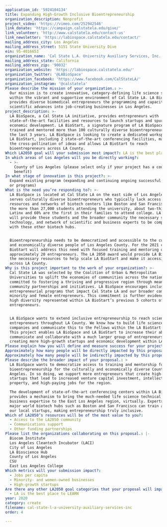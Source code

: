 ```yaml
---
application_id: '5924104134'
title: Expanding High-Growth Inclusive Bioentrepreneurship
organization_description: Nonprofit
project_video: 'https://vimeo.com/252942546'
link_donate: 'https://campaign.calstatela.edu/give/'
link_volunteer: 'http://www.calstatela.edu/contact-us'
link_newsletter: 'https://labiospace.calstatela.edu/contact/'
mailing_address_city: Los Angeles
mailing_address_street: 5151 State University Dive
ein: 95-4016653
organization_name: 'Cal State L.A. University Auxiliary Services, Inc.'
mailing_address_state: California
mailing_address_zip: '90032'
organization_website: 'https://labiospace.calstatela.edu/'
organization_twitter: '@LABioSpace'
organization_facebook: 'https://www.facebook.com/CalStateLA/'
organization_instagram: '@calstatela'
Please describe the mission of your organization.: >-
  Our mission is to create innovative, category-defining life science startups
  within the vibrant and supportive environment of Cal State LA. LA BioSpace
  provides diverse biomedical entrepreneurs the programming and capacity to turn
  scientific advances into job-creating businesses in Los Angeles.
project_description: >-
  LA BioSpace, a Cal State LA initiative, provides entrepreneurs with
  state-of-the-art facilities and resources to launch startups and spur regional
  economic development. LA BioStart, a signature program of LA BioSpace, has
  trained and mentored more than 100 culturally diverse bioentrepreneurs over
  the last 3 years. LA BioSpace is looking to create a dedicated workspace for
  LA BioStart, including 2 state-of-the-art conferencing facilities, maximizing
  the cross-pollination of ideas and allows LA BioStart to reach
  bioentrepreneurs across LA County.
Which LA2050 goal will your submission most impact?: LA is the best place to CREATE
In which areas of Los Angeles will you be directly working?:
  - >-
    County of Los Angeles (please select only if your project has a countywide
    benefit)
In what stage of innovation is this project?: >-
  Expand existing program (expanding and continuing ongoing successful projects
  or programs)
What is the need you’re responding to?: >-
  LA BioSpace is located at Cal State LA on the east side of Los Angeles and
  serves culturally diverse bioentrepreneurs who typically lack access to the
  resources and networks of biotech centers like Boston and San Francisco. Of
  the more than 27,000 students attending the university, about two-thirds are
  Latinx and 60% are the first in their families to attend college. LA BioSpace
  will provide these students and the broader community the necessary space,
  technology, and network of scientific and business experts to be competitive
  with these other biotech hubs.


  Bioentrepreneurship needs to be democratized and accessible to the culturally
  and economically diverse people of Los Angeles County. For the 2021 cohort, LA
  BioStart will address this need with focused training and mentoring of
  approximately 20 entrepreneurs. The LA 2050 award would provide LA BioSpace
  the necessary resources to help scale LA BioStart and make it accessible
  across LA County. 
Why is this project important to the work of your organization?: >-
  Cal State LA was selected by the Coalition of Urban & Metropolitan
  Universities to uplift the economies of communities across the nation. We are
  committed to fostering a thriving and progressive region through meaningful
  community partnerships and initiatives. LA BioSpace encourages inclusive
  entrepreneurial programs that impact Cal State LA and our broader community of
  minority and female entrepreneurs. This commitment is further evidenced by the
  high diversity represented within LA BioStart’s previous 5 cohorts of
  entrepreneurs.    


  LA BioSpace wants to extend inclusive entrepreneurship to reach scientists and
  entrepreneurs throughout LA County. We know how to build life science
  companies and communicate this to the Fellows within the LA BioStart program.
  This project enables LA BioSpace and LA BioStart to increase their ability to
  communicate and collaborate with a much larger group of entrepreneurs,
  creating more high-growth startups and economic development within LA County.
Please explain how you will define and measure success for your project.: "Goals for the project:\n1.\tGoal 1 – develop two conferencing centers within LA BioSpace to facilitate communication and collaboration with our partners in LA County and other biotech hubs, worldwide\n2.\tGoal 2 – support LA BioStart’s goal of increasing inclusive innovation within LA County \n\nMeasuring success for Goal 1:\n•\tCentralization of LA BioStart – 90% of LA BioStart activities such as business creation, financing, and intellectual property development will be conducted at LA BioSpace \n•\tImproved collaboration – improvement in collaboration across geographically distributed partners is measured by 1) surveying collaborators and 2) measuring communication (e.g., emails, Zoom meetings) across regions  \n\nMeasuring success for Goal 2:\n•\tLA BioStart participation – the next cohort will include approximately 20 bioentrepreneurs, with approximately 2000 participating, virtually\n•\tCompany creation – approximately 10 newly incorporated high-growth startups will join the next cohort, with another 40 LA County-based companies participating, virtually \n•\tJobs – an estimated 100 new jobs will be created by LA BioStart companies (within 12-24 months post-program participation)\n•\tIntellectual property – approximately 20 new patent provisional applications will be filed by LA BioStart companies (within 12 months post-program participation)\n•\tVenture capital & grant funding – an estimated $10MM of venture capital financing and grants will be raised by LA BioStart companies (within 12 -24 months post-program participation)\n"
Approximately how many people will be directly impacted by this proposal?: '20'
Approximately how many people will be indirectly impacted by this proposal?: '2000'
Please describe the broader impact of your proposal.: >
  LA BioSpace wants to democratize access to training and mentorship for
  bioentrepreneurship for the culturally and economically diverse County of Los
  Angeles. In so doing, we support more entrepreneurs that create high-growth
  startups that lead to increased venture capital investment, intellectually
  property, and high-paying jobs for the region. 

  The development of state-of-the-art conferencing centers within LA BioSpace
  provides a mechanism to bring the much-needed life science technical and
  business expertise to the East Los Angeles region, virtually. Experts from the
  major world biotech hubs such as Boston and San Francisco can train and mentor
  our local startups, making entrepreneurship truly inclusive. 
Which of LA2050’s resources will be of the most value to you?:
  - Access to the LA2050 community
  - Communications support
  - Other funding partnerships
Please list the organizations collaborating on this proposal.: |-
  Biocom Institute
  Los Angeles Cleantech Incubator (LACI)
  City of Los Angeles
  LA Bioscience Hub
  County of Los Angeles
  CSU
  East Los Angeles College  
Which metrics will your submission impact?:
  - Jobs per capita
  - Minority- and women-owned businesses
  - High-growth startups
Are there any other LA2050 goal categories that your proposal will impact?:
  - LA is the best place to LEARN
year: 2020
category: create
filename: cal-state-l-a-university-auxiliary-services-inc
order: 4

---
```

